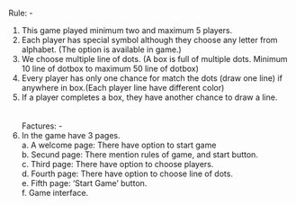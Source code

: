 Rule: - <br>
1.	This game played minimum two and maximum 5 players.  <br>
2.	Each player has special symbol although they choose any letter from alphabet. (The option is available in game.)  <br>
3.	We choose multiple line of dots. (A box is full of multiple dots. Minimum 10 line of dotbox to maximum 50 line of dotbox)  <br>
4.	Every player has only one chance for match the dots (draw one line) if anywhere in box.(Each player line have different color)  <br>
5.	If a player completes a box, they have another chance to draw a line.  <br>
<br><br>
Factures: -  <br>
1.	In the game have 3 pages.  <br>
a.	A welcome page: There have option to start game  <br>
b.	Secund page: There mention rules of game, and start button.  <br>
c.	Third page: There have option to choose players. <br>
d.	Fourth page: There have option to choose line of dots.  <br>
e.	Fifth page: ‘Start Game’ button.  <br>
f.	Game interface.   <br>
